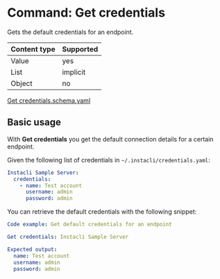 # Command: Get credentials

Gets the default credentials for an endpoint.

| Content type | Supported |
|--------------|-----------|
| Value        | yes       |
| List         | implicit  |
| Object       | no        |

[Get credentials.schema.yaml](schema/Get%20credentials.schema.yaml)

## Basic usage

With **Get credentials** you get the default connection details for a certain endpoint.

Given the following list of credentials in `~/.instacli/credentials.yaml`:

```yaml file=credentials.yaml
Instacli Sample Server:
  credentials:
    - name: Test account
      username: admin
      password: admin
```

<!-- yaml specscript
Credentials: ${SCRIPT_TEMP_DIR}/credentials.yaml
-->

You can retrieve the default credentials with the following snippet:

```yaml specscript
Code example: Get default credentials for an endpoint

Get credentials: Instacli Sample Server

Expected output:
  name: Test account
  username: admin
  password: admin
```

